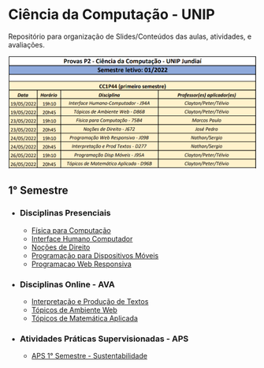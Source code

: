 <h1>Ciência da Computação - UNIP</h1>
<p>Repositório para organização de Slides/Conteúdos das aulas, atividades, e avaliações.</p>

<img src="datas-np2.png" alt="Datas NP2">

<h2>1° Semestre</h2>
  <ul>
    <li><h3>Disciplinas Presenciais</h3></li>
      <ul>
        <li><a href="1° Semestre/Disciplinas Presenciais/Física para Computação - Presencial">Física para Computação</a></li>
        <li><a href="1° Semestre/Disciplinas Presenciais/Interface Humano Computador - Presencial">Interface Humano Computador</a></li>
        <li><a href="1° Semestre/Disciplinas Presenciais/Noções de Direito - Presencial">Noções de Direito</a></li>
        <li><a href="1° Semestre/Disciplinas Presenciais/Programação para Dispositivos Móveis - Presencial">Programação para Dispositivos Móveis</a></li>
        <li><a href="1° Semestre/Disciplinas Presenciais/Programacao Web Responsiva - Presencial">Programacao Web Responsiva</a></li>
      </ul>
    <li><h3>Disciplinas Online - AVA</h3></li>
      <ul>
        <li><a href="1° Semestre/Disciplinas Online - AVA/Interpretação e Produção de Textos - AVA">Interpretação e Produção de Textos</a></li>
        <li><a href="1° Semestre/Disciplinas Online - AVA/Tópicos de Ambiente Web - AVA">Tópicos de Ambiente Web</a></li>
        <li><a href="1° Semestre/Disciplinas Online - AVA/Tópicos de Matemática Aplicada - AVA">Tópicos de Matemática Aplicada</a></li>
      </ul>
    <li><h3>Atividades Práticas Supervisionadas - APS</h3></li>
      <ul>
        <li><a href="1° Semestre/APS">APS 1° Semestre - Sustentabilidade</a></li>
      </ul>
  </ul>
